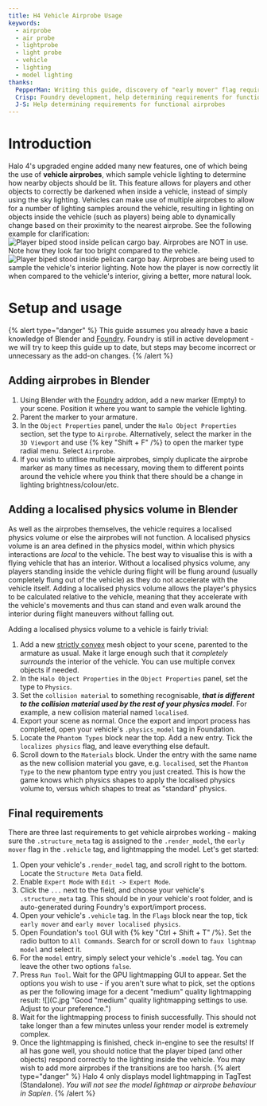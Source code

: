 ```yaml
---
title: H4 Vehicle Airprobe Usage
keywords:
  - airprobe
  - air probe
  - lightprobe
  - light probe
  - vehicle
  - lighting
  - model lighting
thanks:
  PepperMan: Writing this guide, discovery of "early mover" flag requirement
  Crisp: Foundry development, help determining requirements for functional airprobes
  J-S: Help determining requirements for functional airprobes
---
```

# Introduction
Halo 4's upgraded engine added many new features, one of which being the use of **vehicle airprobes**, which sample vehicle lighting to determine how nearby objects should be lit. This feature allows for players and other objects to correctly be darkened when inside a vehicle, instead of simply using the sky lighting. Vehicles can make use of multiple airprobes to allow for a number of lighting samples around the vehicle, resulting in lighting on objects inside the vehicle (such as players) being able to dynamically change based on their proximity to the nearest airprobe. See the following example for clarification:
![](A.jpg "Player biped stood inside pelican cargo bay. Airprobes are NOT in use. Note how they look far too bright compared to the vehicle.")
![](B.jpg "Player biped stood inside pelican cargo bay. Airprobes are being used to sample the vehicle's interior lighting. Note how the player is now correctly lit when compared to the vehicle's interior, giving a better, more natural look.")

# Setup and usage
{% alert type="danger" %}
This guide assumes you already have a basic knowledge of Blender and [Foundry](https://github.com/ILoveAGoodCrisp/Foundry-Halo-Blender-Creation-Kit). Foundry is still in active development - we will try to keep this guide up to date, but steps may become incorrect or unnecessary as the add-on changes.
{% /alert %}
## Adding airprobes in Blender
1. Using Blender with the [Foundry](https://github.com/ILoveAGoodCrisp/Foundry-Halo-Blender-Creation-Kit) addon, add a new marker (Empty) to your scene. Position it where you want to sample the vehicle lighting.
2. Parent the marker to your armature.
3. In the `Object Properties` panel, under the `Halo Object Properties` section, set the type to `Airprobe`. Alternatively, select the marker in the `3D Viewport` and use {% key "Shift + F" /%} to open the marker type radial menu. Select `Airprobe`.
4. If you wish to utitlise multiple airprobes, simply duplicate the airprobe marker as many times as necessary, moving them to different points around the vehicle where you think that there should be a change in lighting brightness/colour/etc.

## Adding a localised physics volume in Blender
As well as the airprobes themselves, the vehicle requires a localised physics volume or else the airprobes will not function. A localised physics volume is an area defined in the physics model, within which physics interactions are *local* to the vehicle. The best way to visualise this is with a flying vehicle that has an interior. Without a localised physics volume, any players standing inside the vehicle during flight will be flung around (usually completely flung out of the vehicle) as they do not accelerate with the vehicle itself. Adding a localised physics volume allows the player's physics to be calculated relative to the vehicle, meaning that they accelerate with the vehicle's movements and thus can stand and even walk around the interior during flight maneuvers without falling out.

Adding a localised physics volume to a vehicle is fairly trivial:
1. Add a new [strictly convex](~blender-object-creation-physics#strictly-convex-explanation) mesh object to your scene, parented to the armature as usual. Make it large enough such that it *completely surrounds* the interior of the vehicle. You can use multiple convex objects if needed.
2. In the `Halo Object Properties` in the `Object Properties` panel, set the type to `Physics`.
3. Set the `collision material` to something recognisable, ***that is different to the collision material used by the rest of your physics model***. For example, a new collision material named `localised`.
4. Export your scene as normal. Once the export and import process has completed, open your vehicle's `.physics_model` tag in Foundation.
5. Locate the `Phantom Types` block near the top. Add a new entry. Tick the `localizes physics` flag, and leave everything else default.
6. Scroll down to the `Materials` block. Under the entry with the same name as the new collision material you gave, e.g. `localised`, set the `Phantom Type` to the new phantom type entry you just created. This is how the game knows which physics shapes to apply the localised physics volume to, versus which shapes to treat as "standard" physics.

## Final requirements
There are three last requirements to get vehicle airprobes working - making sure the `.structure_meta` tag is assigned to the `.render_model`, the `early mover` flag in the `.vehicle` tag, and lightmapping the model. Let's get started:
1. Open your vehicle's `.render_model` tag, and scroll right to the bottom. Locate the `Structure Meta Data` field.
2. Enable `Expert Mode` with `Edit -> Expert Mode`.
3. Click the `...` next to the field, and choose your vehicle's `.structure_meta` tag. This should be in your vehicle's root folder, and is auto-generated during Foundry's export/import process.
4. Open your vehicle's `.vehicle` tag. In the `Flags` block near the top, tick `early mover` and `early mover localised physics`.
5. Open Foundation's `tool` GUI with {% key "Ctrl + Shift + T" /%}. Set the radio button to `All Commands`. Search for or scroll down to `faux lightmap model` and select it.
6. For the `model` entry, simply select your vehicle's `.model` tag. You can leave the other two options `false`.
7. Press `Run Tool`. Wait for the GPU lightmapping GUI to appear. Set the options you wish to use - if you aren't sure what to pick, set the options as per the following image for a decent "medium" quality lightmapping result:
![](C.jpg "Good "medium" quality lightmapping settings to use. Adjust to your preference.")
8. Wait for the lightmapping process to finish successfully. This should not take longer than a few minutes unless your render model is extremely complex.
9. Once the lightmapping is finished, check in-engine to see the results! If all has gone well, you should notice that the player biped (and other objects) respond correctly to the lighting inside the vehicle. You may wish to add more airprobes if the transitions are too harsh.
{% alert type="danger" %}
Halo 4 only displays model lightmapping in TagTest (Standalone). *You will not see the model lightmap or airprobe behaviour in Sapien*.
{% /alert %}